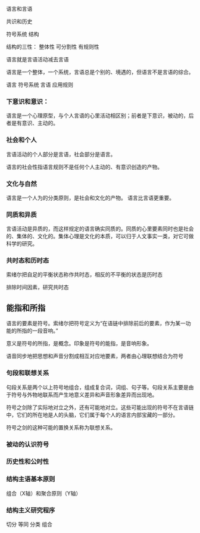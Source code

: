 语言和言语

共识和历史

符号系统 结构

结构的三性：
整体性
可分割性
有规则性

语言就是言语活动减去言语

语言是一个整体，一个系统，言语总是个别的、境遇的，但语言不是言语的综合。

语言 符号系统 言语 应用规则

### 下意识和意识：
语言是一个心理原型，与个人言语的心里活动相区别；前者是下意识，被动的，后者是有意识、主动的。

### 社会和个人

言语活动的个人部分是言语，社会部分是语言。

语言的社会性指语言规则不是任何个人主动的、有意识创造的产物。

### 文化与自然

语言是一个人为的分类原则，是社会和文化的产物。
语言比言语更重要。

### 同质和异质
言语活动是异质的，而这样规定的语言确实同质的。同质的心里要素同时也是社会的、集体的、文化的。集体心理是文化的本质，可以归于人文事实一类，对它可做科学的研究。

### 共时态和历时态
索绪尔把自足的平衡状态称作共时态，相反的不平衡的状态是历时态

排除时间因素，研究共时态

## 能指和所指

语言的要素是符号。索绪尔把符号定义为“在语链中排除前后的要素，作为某一功能的所指的一段音响。”

意义是符号的所指，是概念。印象是符号的能指，是音响形象。

语音同步地把思想和声音分割成相互对应地要素，两者由心理联想结合为符号

### 句段和联想关系

句段关系是两个以上符号地组合，组成复合词，词组、句子等。句段关系主要是由于符号与外物地联系而产生地意义差异和声音形象差异而出现地。

符号之剑除了实际地对立之外，还有可能地对立。这些可能出现的符号不在言语链中，它们的所在地是人的头脑，它们属于每个人的语言内部宝藏的一部分。

符号之剑的这种可能的置换关系称为联想关系。

### 被动的认识符号

### 历史性和公时性

### 结构主语基本原则

组合（X轴）和聚合原则（Y轴）

### 结构主义研究程序
切分 等同 分类 组合
